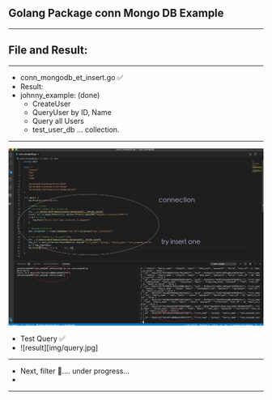 ## Golang Package conn Mongo DB Example
---

## File and Result:
---

- conn_mongodb_et_insert.go  ✅
- Result: 
- johnny_example: (done)
    - CreateUser
    - QueryUser by ID, Name
    - Query all Users
    - test_user_db ... collection.  

---
![result](img/Test_InsertOne_Ok.jpg) 

- Test Query ✅
- ![result][img/query.jpg]

---

- Next, filter 🦜.... under progress... 
- 


---
